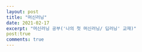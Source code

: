 ```yaml
---
layout: post
title: "머신러닝"
date: 2021-02-17
excerpt: "머신러닝 공부('나의 첫 머신러닝/ 딥러닝' 교재)"
post:true
comments: true
---
```


